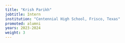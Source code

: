 ```yaml
---
title: "Krish Parikh"
jobtitle: Intern
institution: "Centennial High School, Frisco, Texas"
promoted: alumni
years: 2023-2024
weight: 3
---
```

